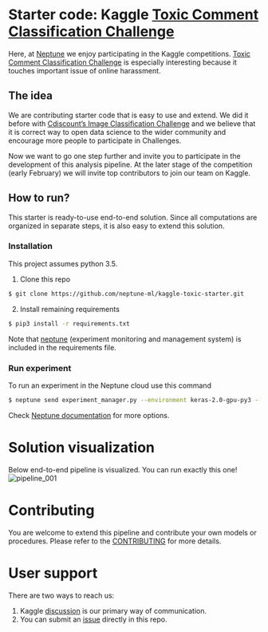 # Starter code: Kaggle [Toxic Comment Classification Challenge](https://www.kaggle.com/c/jigsaw-toxic-comment-classification-challenge 'Kaggle competition')

Here, at [Neptune](https://neptune.ml/ 'machine learning lab') we enjoy participating in the Kaggle competitions. [Toxic Comment Classification Challenge](https://www.kaggle.com/c/jigsaw-toxic-comment-classification-challenge 'Kaggle competition') is especially interesting because it touches important issue of online harassment.


## The idea
We are contributing starter code that is easy to use and extend. We did it before with [Cdiscount’s Image Classification Challenge](https://github.com/deepsense-ai/cdiscount-starter) and we believe that it is correct way to open data science to the wider community and encourage more people to participate in Challenges.

Now we want to go one step further and invite you to participate in the development of this analysis pipeline. At the later stage of the competition (early February) we will invite top contributors to join our team on Kaggle.


## How to run?
This starter is ready-to-use end-to-end solution. Since all computations are organized in separate steps, it is also easy to extend this solution.

### Installation
This project assumes python 3.5.
1. Clone this repo

```bash
$ git clone https://github.com/neptune-ml/kaggle-toxic-starter.git
```
2. Install remaining requirements
```bash
$ pip3 install -r requirements.txt
```
Note that [neptune](https://neptune.ml/ 'machine learning lab') (experiment monitoring and management system) is included in the requirements file.

### Run experiment
To run an experiment in the Neptune cloud use this command
```bash
$ neptune send experiment_manager.py --environment keras-2.0-gpu-py3 --worker gcp-gpu-medium --config neptune_config.yaml -- train-pipeline --pipeline_name ensemble_train_pipeline
```

Check [Neptune documentation](https://docs.neptune.ml/cli/neptune_send/) for more options.


# Solution visualization
Below end-to-end pipeline is visualized. You can run exactly this one!
![pipeline_001](https://github.com/neptune-ml/kaggle-toxic-starter/blob/master/pipelines_visualizations/pipeline_001.png 'our initial pipeline')


# Contributing
You are welcome to extend this pipeline and contribute your own models or procedures. Please refer to the [CONTRIBUTING](https://github.com/neptune-ml/kaggle-toxic-starter/blob/master/CONTRIBUTING.md) for more details.

# User support
There are two ways to reach us:
1. Kaggle [discussion](https://www.kaggle.com/c/jigsaw-toxic-comment-classification-challenge/discussion) is our primary way of communication.
2. You can submit an [issue](https://github.com/neptune-ml/kaggle-toxic-starter/issues) directly in this repo.
